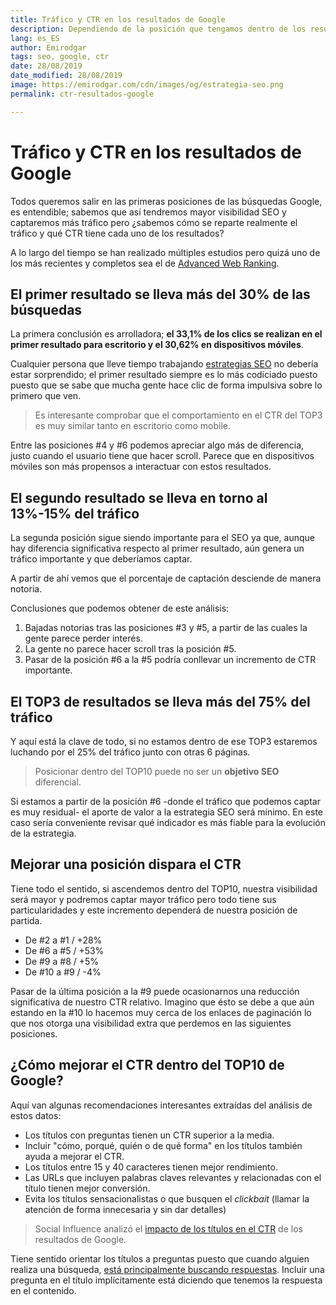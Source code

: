 ```yaml
---
title: Tráfico y CTR en los resultados de Google
description: Dependiendo de la posición que tengamos dentro de los resultados obtendremos mayor o menor tráfico
lang: es_ES
author: Emirodgar
tags: seo, google, ctr
date: 28/08/2019
date_modified: 28/08/2019
image: https://emirodgar.com/cdn/images/og/estrategia-seo.png
permalink: ctr-resultados-google

---
```


# Tráfico y CTR en los resultados de Google

Todos queremos salir en las primeras posiciones de las búsquedas Google, es entendible; sabemos que así tendremos mayor visibilidad SEO y captaremos más tráfico pero ¿sabemos cómo se reparte realmente el tráfico y qué CTR tiene cada uno de los resultados?

A lo largo del tiempo se han realizado múltiples estudios pero quizá uno de los más recientes y completos sea el de [Advanced Web Ranking](https://www.advancedwebranking.com/ctrstudy/).

## El primer resultado se lleva  más del 30% de las búsquedas

La primera conclusión es arrolladora; **el 33,1% de los clics se realizan en el primer resultado para escritorio y el 30,62% en dispositivos móviles**.

<amp-img alt="CTR primer resultado búsqueda Google"
  src="https://i.imgur.com/t9rFCgG.png"
  width="640"
  height="386"
  layout="responsive">
</amp-img>

Cualquier persona que lleve tiempo trabajando [estrategias SEO](https://emirodgar.com/estrategia-seo) no debería estar sorprendido; el primer resultado siempre es lo más codiciado puesto puesto que se sabe que mucha gente hace clic de forma impulsiva sobre lo primero que ven.

> Es interesante comprobar que el comportamiento en el CTR del TOP3 es muy similar tanto en escritorio como mobile. 

Entre las posiciones #4 y #6 podemos apreciar algo más de diferencia, justo cuando el usuario tiene que hacer scroll. Parece que en dispositivos móviles son más propensos a interactuar con estos resultados.

## El segundo resultado se lleva en torno al 13%-15% del tráfico

La segunda posición sigue siendo importante para el SEO ya que, aunque hay diferencia significativa respecto al primer resultado, aún genera un tráfico importante y que deberíamos captar.

A partir de ahí vemos que el porcentaje de captación desciende de manera notoria.

Conclusiones que podemos obtener de este análisis:

 1. Bajadas notorias tras las posiciones #3 y #5, a  partir de las cuales la gente parece perder interés.
 2. La gente no parece hacer scroll tras la posición #5.
 3. Pasar de la posición #6 a la #5 podría conllevar un incremento de CTR importante.

## El TOP3 de resultados se lleva más del 75% del tráfico

Y aquí está la clave de todo, si no estamos dentro de ese TOP3 estaremos luchando por el 25% del tráfico junto con otras 6 páginas.

> Posicionar dentro del TOP10 puede no ser un **objetivo SEO** diferencial.

Si estamos a partir de la posición #6 -donde el tráfico que podemos captar es muy residual- el aporte de valor a la estrategia SEO será mínimo. En este caso sería conveniente revisar qué indicador es más fiable para la evolución de la estrategia.

## Mejorar una posición dispara el CTR

Tiene todo el sentido, si ascendemos dentro del TOP10, nuestra visibilidad será mayor y podremos captar mayor tráfico pero todo tiene sus particularidades y este incremento dependerá de nuestra posición de partida.

 - De #2 a #1 / +28%
 - De #6 a #5 / +53%
 - De #9 a #8 / +5%
 - De #10 a #9 / -4%

Pasar de la última posición a la #9 puede ocasionarnos una reducción significativa de nuestro CTR relativo. Imagino que ésto se debe a que aún estando en la #10 lo hacemos muy cerca de los enlaces de paginación lo que nos otorga una visibilidad extra que perdemos en las siguientes posiciones.

## ¿Cómo mejorar el CTR dentro del TOP10 de Google?

Aquí van algunas recomendaciones interesantes extraídas del análisis de estos datos:

 - Los títulos con preguntas tienen un CTR superior a la media.
 - Incluir "cómo, porqué, quién o de qué forma" en los títulos también ayuda a mejorar el CTR.
 - Los títulos entre 15 y 40 caracteres tienen mejor rendimiento.
 - Las URLs que incluyen palabras claves relevantes y relacionadas con el título tienen mejor conversión.
 - Evita los títulos sensacionalistas o que busquen el *clickbait* (llamar la atención de forma innecesaria y sin dar detalles)

> Social Influence analizó el [impacto de los títulos en el CTR](https://www.tandfonline.com/doi/abs/10.1080/15534510.2013.847859#.U1AV2PldXLF) de los resultados de Google.

Tiene sentido orientar los títulos a preguntas puesto que cuando alguien realiza una búsqueda, [está principalmente buscando respuestas](https://www.blog.google/products/search/providing-more-comprehensive-results-your-questions-search/). Incluir una pregunta en el título implícitamente está diciendo que tenemos la respuesta en el contenido.

<!--stackedit_data:
eyJoaXN0b3J5IjpbLTQ5NDYyMDQ1NCwxMDUyNjMzNDczXX0=
-->
